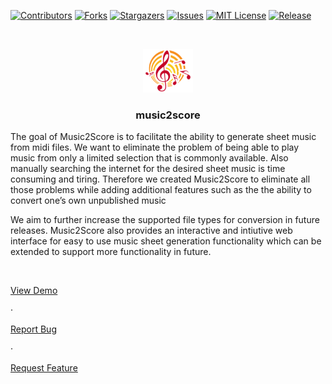 [![Contributors][contributors-shield]][contributors-url] [![Forks][forks-shield]][forks-url] [![Stargazers][stars-shield]][stars-url] [![Issues][issues-shield]][issues-url] [![MIT License][license-shield]][license-url] [![Release][release-shield]][release-url]

<!-- PROJECT LOGO -->

<br  />

<p  align="center" style="text-align: center;">

<a href="https://raw.githubusercontent.com/music2score/music2score/main/pages/images/logo.png" >

<img  src="https://raw.githubusercontent.com/music2score/music2score/main/pages/images/logo.png"  alt="Logo"  width="80"  height="auto" style="text-align: center;">

</a>

<h3  align="center">music2score</h3>

<p  align="center">

The goal of Music2Score is to facilitate the ability to generate sheet music from midi files. We want to eliminate the problem of being able to play music from only a limited selection that is commonly available. Also manually searching the internet for the desired sheet music is time consuming and tiring. Therefore we created Music2Score to eliminate all those problems while adding additional features such as the the ability to convert one’s own unpublished music

We aim to further increase the supported file types for conversion in future releases. Music2Score also provides an interactive and intiutive web interface for easy to use music sheet generation functionality which can be extended to support more functionality in future.
<br  />

<br  />

<a  href="https://www.music2score.xyz/">View Demo</a>

·

<a  href="https://github.com/music2score/music2score/issues">Report Bug</a>

·

<a  href="https://github.com/music2score/music2score/issues">Request Feature</a>

</p>

</p>

[contributors-shield]: https://img.shields.io/github/contributors/music2score/music2score.svg?style=for-the-badge
[contributors-url]: https://github.com/music2score/music2score/graphs/contributors
[forks-shield]: https://img.shields.io/github/forks/music2score/music2score.svg?style=for-the-badge
[forks-url]: https://github.com/music2score/music2score/network/members
[stars-shield]: https://img.shields.io/github/stars/music2score/music2score.svg?style=for-the-badge
[stars-url]: https://github.com/music2score/music2score/stargazers
[issues-shield]: https://img.shields.io/github/issues/music2score/music2score.svg?style=for-the-badge
[issues-url]: https://github.com/music2score/music2score/issues
[license-shield]: https://img.shields.io/github/license/music2score/music2score.svg?style=for-the-badge
[license-url]: https://github.com/music2score/repo/blob/master/LICENSE.txt
[release-shield]: https://img.shields.io/github/v/release/music2score/music2score.svg?style=for-the-badge
[release-url]: https://github.com/music2score/music2score/releases

